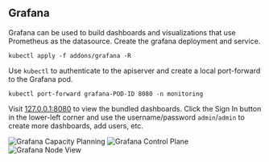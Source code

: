 ## Grafana

Grafana can be used to build dashboards and visualizations that use Prometheus as the datasource. Create the grafana deployment and service.

```
kubectl apply -f addons/grafana -R
```

Use `kubectl` to authenticate to the apiserver and create a local port-forward to the Grafana pod.

```
kubectl port-forward grafana-POD-ID 8080 -n monitoring
```

Visit [127.0.0.1:8080](http://127.0.0.1:8080) to view the bundled dashboards. Click the Sign In button in the lower-left corner and use the username/password `admin`/`admin` to create more dashboards, add users, etc.

![Grafana Capacity Planning](../img/grafana-capacity.png)
![Grafana Control Plane](../img/grafana-control-plane.png)
![Grafana Node View](../img/grafana-node.png)

